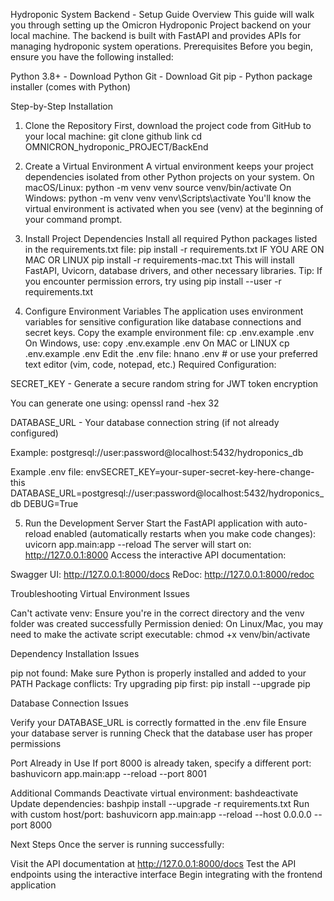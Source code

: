 Hydroponic System Backend - Setup Guide
Overview
This guide will walk you through setting up the Omicron Hydroponic Project backend on your local machine. The backend is built with FastAPI and provides APIs for managing hydroponic system operations.
Prerequisites
Before you begin, ensure you have the following installed:

Python 3.8+ - Download Python
Git - Download Git
pip - Python package installer (comes with Python)

Step-by-Step Installation
1. Clone the Repository
First, download the project code from GitHub to your local machine:
     git clone github link
cd OMNICRON_hydroponic_PROJECT/BackEnd

2. Create a Virtual Environment
A virtual environment keeps your project dependencies isolated from other Python projects on your system.
On macOS/Linux:
     python -m venv venv
    source venv/bin/activate
On Windows:
    python -m venv venv
    venv\Scripts\activate
You'll know the virtual environment is activated when you see (venv) at the beginning of your command prompt.

3. Install Project Dependencies
Install all required Python packages listed in the requirements.txt file:
    pip install -r requirements.txt
IF YOU ARE ON MAC OR LINUX
     pip install -r requirements-mac.txt
This will install FastAPI, Uvicorn, database drivers, and other necessary libraries.
Tip: If you encounter permission errors, try using pip install --user -r requirements.txt

4. Configure Environment Variables
The application uses environment variables for sensitive configuration like database connections and secret keys.
Copy the example environment file:
    cp .env.example .env
On Windows, use:
    copy .env.example .env
On MAC or LINUX
    cp .env.example .env
Edit the .env file:
hnano .env  # or use your preferred text editor (vim, code, notepad, etc.)
Required Configuration:

SECRET_KEY - Generate a secure random string for JWT token encryption

You can generate one using: openssl rand -hex 32

DATABASE_URL - Your database connection string (if not already configured)

Example: postgresql://user:password@localhost:5432/hydroponics_db
 

Example .env file:
envSECRET_KEY=your-super-secret-key-here-change-this
DATABASE_URL=postgresql://user:password@localhost:5432/hydroponics_db
DEBUG=True

5. Run the Development Server
Start the FastAPI application with auto-reload enabled (automatically restarts when you make code changes):
    uvicorn app.main:app --reload
The server will start on: http://127.0.0.1:8000
Access the interactive API documentation:

Swagger UI: http://127.0.0.1:8000/docs
ReDoc: http://127.0.0.1:8000/redoc


Troubleshooting
Virtual Environment Issues

Can't activate venv: Ensure you're in the correct directory and the venv folder was created successfully
Permission denied: On Linux/Mac, you may need to make the activate script executable: chmod +x venv/bin/activate

Dependency Installation Issues

pip not found: Make sure Python is properly installed and added to your PATH
Package conflicts: Try upgrading pip first: pip install --upgrade pip

Database Connection Issues

Verify your DATABASE_URL is correctly formatted in the .env file
Ensure your database server is running
Check that the database user has proper permissions

Port Already in Use
If port 8000 is already taken, specify a different port:
bashuvicorn app.main:app --reload --port 8001

Additional Commands
Deactivate virtual environment:
bashdeactivate
Update dependencies:
bashpip install --upgrade -r requirements.txt
Run with custom host/port:
bashuvicorn app.main:app --reload --host 0.0.0.0 --port 8000

Next Steps
Once the server is running successfully:

Visit the API documentation at http://127.0.0.1:8000/docs
Test the API endpoints using the interactive interface
Begin integrating with the frontend application